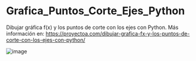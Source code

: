 # Grafica_Puntos_Corte_Ejes_Python
 Dibujar gráfica f(x) y los puntos de corte con los ejes con Python. Más información en: https://proyectoa.com/dibujar-grafica-fx-y-los-puntos-de-corte-con-los-ejes-con-python/

![image](https://github.com/user-attachments/assets/33508a98-ba9f-44b4-94bd-511f218693dd)
